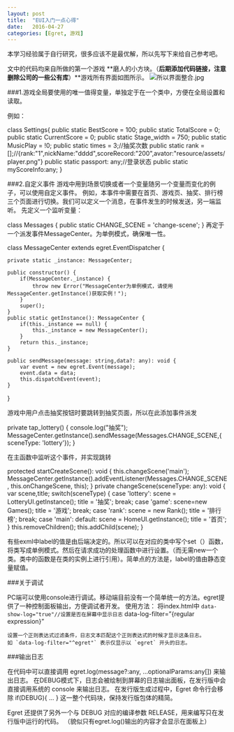 ```yaml
---
layout: post
title:  "EUI入门一点心得"
date:   2016-04-27
categories: [Egret, 游戏]
---
```



本学习经验属于自行研究，很多应该不是最优解，所以先写下来给自己参考吧。

文中的代码均来自所做的第一个游戏
**磨人的小方块。（**后期添加代码链接，注意删除公司的一些公有库**）**游戏所有界面如图所示。
![所以界面整合.jpg](quiver-image-url/00AB123215182D4528DC86F5AEA7121A.jpg)

###1.游戏全局要使用的唯一值得变量，单独定于在一个类中，方便在全局设置和读取。

例如：

class Settings{
    public static BestScore = 100;
    public static TotalScore = 0;
    public static CurrentScore = 0;
    public static Stage_width = 750;
    public static MusicPlay = !0;
    public static times = 3;//抽奖次数
    public static rank = [];//{rank:"1",nickName:"dddd",scoreRecord:"200",avator:"resource/assets/player.png"}
    public static passport: any;//登录状态
    public static myScoreInfo:any;
}

###2.自定义事件
游戏中用到场景切换或者一个变量随另一个变量而变化的例子，可以使用自定义事件。
例如，本事件中需要在首页、游戏页、抽奖、排行榜三个页面进行切换。我们可以定义一个消息，在事件发生的时候发送，另一端监听。
先定义一个监听变量：


class Messages {
    public static CHANGE_SCENE = 'change-scene';
}
再定于一个派发事件MessageCenter。为单例模式，确保唯一性。

class MessageCenter extends egret.EventDispatcher {

    private static _instance: MessageCenter;

    public constructor() {
        if(MessageCenter._instance) {
            throw new Error("MessageCenter为单例模式，请使用 MessageCenter.getInstance()获取实例！");
        }
        super();
    }
    public static getInstance(): MessageCenter {
        if(this._instance == null) {
            this._instance = new MessageCenter();
        }
        return this._instance;
    }

    public sendMessage(message: string,data?: any): void {
        var event = new egret.Event(message);
        event.data = data;
        this.dispatchEvent(event);
    }
}


游戏中用户点击抽奖按钮时要跳转到抽奖页面，所以在此添加事件派发


private tap_lottery() {
        console.log("抽奖");
       MessageCenter.getInstance().sendMessage(Messages.CHANGE_SCENE,{ sceneType: 'lottery'});
    }

在主函数中监听这个事件，并实现跳转

protected startCreateScene(): void {
        this.changeScene('main');
        MessageCenter.getInstance().addEventListener(Messages.CHANGE_SCENE, this.onChangeScene, this);
    }
    private changeScene(sceneType: any): void {
        var scene,title;
        switch(sceneType) {
            case 'lottery':
                scene = LotteryUI.getInstance();
                title = '抽奖';
                break;
            case 'game':
            scene=new Games();
                title = '游戏';
                break;
            case 'rank':
                scene = new Rank();
                title = '排行榜';
                break;
            case 'main':
            default:
                scene = HomeUI.getInstance();
                title = '首页';
        }
        this.removeChildren();
        this.addChild(scene);
    }


有些exml中label的值是由后端决定的。所以可以在对应的类中写个set（）函数，将类写成单例模式。然后在请求成功的处理函数中进行设置。（而无需new一个类。类中的函数是在类的实例上进行引用）。简单点的方法是，label的值由静态变量赋值。

###关于调试

PC端可以使用console进行调试。移动端目前没有一个简单统一的方法。egret提供了一种控制面板输出，方便调试者开发。
使用方法：
将index.html中
`
data-show-log="true"//设置是否在屏幕中显示日志
`
data-log-filter=”{regular expression}”

    设置一个正则表达式过滤条件，日志文本匹配这个正则表达式的时候才显示这条日志。
    如 `data-log-filter="^egret"` 表示仅显示以 `egret` 开头的日志。

###输出日志

在代码中可以直接调用 egret.log(message?:any, ...optionalParams:any[]) 来输出日志。
在DEBUG模式下，日志会被绘制到屏幕的日志输出面板，在发行版中会直接调用系统的 console 来输出日志。
在发行版生成过程中，Egret 命令行会移除 if(DEBUG){ ... } 这一整个代码块，保持发行版包体的精简。

Egret 还提供了另外一个与 DEBUG 对应的编译参数 RELEASE，用来编写只在发行版中运行的代码。
（貌似只有egret.log()输出的内容才会显示在面板上）
